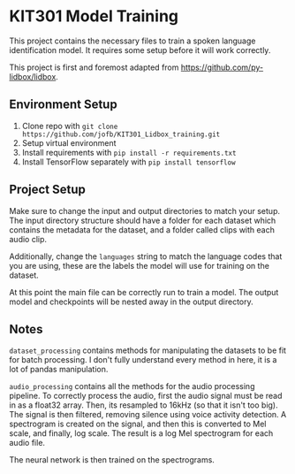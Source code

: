 # KIT301 Model Training
This project contains the necessary files to train a spoken language identification model. It requires some setup before it will work correctly.

This project is first and foremost adapted from https://github.com/py-lidbox/lidbox.

## Environment Setup
1. Clone repo with `git clone https://github.com/jofb/KIT301_Lidbox_training.git`
2. Setup virtual environment 
3. Install requirements with `pip install -r requirements.txt`
4. Install TensorFlow separately with `pip install tensorflow`

## Project Setup
Make sure to change the input and output directories to match your setup. The input directory structure should have a folder for each dataset which contains the metadata for the dataset, and a folder called clips with each audio clip.

Additionally, change the `languages` string to match the language codes that you are using, these are the labels the model will use for training on the dataset.

At this point the main file can be correctly run to train a model. The output model and checkpoints will be nested away in the output directory.

## Notes
`dataset_processing` contains methods for manipulating the datasets to be fit for batch processing. I don't fully understand every method in here, it is a lot of pandas manipulation.

`audio_processing` contains all the methods for the audio processing pipeline. 
To correctly process the audio, first the audio signal must be read in as a float32 array. Then, its resampled to 16kHz (so that it isn't too big). 
The signal is then filtered, removing silence using voice activity detection.
A spectrogram is created on the signal, and then this is converted to Mel scale, and finally, log scale.
The result is a log Mel spectrogram for each audio file.

The neural network is then trained on the spectrograms.
 
